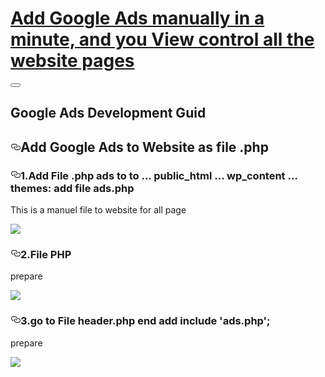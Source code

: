 <!DOCTYPE html>
<main class="bg-whitegrey-l2 pb5 pb10-ns"><div class="bg-cestore"><div class=" center mw-xl pl5 pr5 pl10-ns pr10-ns  pt12 pb4 pt-vw3-ns pb-vw2-ns white pl10 pl0-ns"><h1 class=" f5 lh-h5 f4-l lh-h4-l fw5 ma0 pa0  gh-integration-header-shadow"><a class="link dim white" href="https://wromo.com">Add Google Ads manually in a minute, and you View control all the website pages</a></h1></div></div><div class=" center mw-xl pl5 pr5 pl10-ns pr10-ns  flex flex-column flex-row-ns justify-start relative"><button class="bg-transparent bn appearance-none absolute right-7 db dn-ns" style="top:-40px"><svg class="w6 h-auto stroke-white db dn-ns" data-cy="hamburger-icon" viewBox="0 0 24 24"><defs></defs><path class="a" d="M21 7H3M21 12H3M21 17H3"></path></svg></button><div class=" w-100 w-sidebar-ns pr10 pl5 pl0-ns flex-shrink-0-l relative left-sidebar"><div class="nr3 sticky top-25"><nav class="mt5 mb5 mt10-ns mb0-ns" data-cy="toc"><div class="toc-list-container lefty"></div></nav></div></div><div><div class="w-100 mw-content bg-white shadow-2 br4  br--bottom"><article class="flex-auto pa5 pa8-m pa15-l pt10-ns pb10-ns pt10-l pb10-l relative"><div class="flex content-between items-baseline justify-between no-wrap"><h1 class=" f1-mobile lh-h2 f1-l lh-h1-l ma0 pa0 measure--1-0  darkgrey">Google Ads Development Guid</h1></div><section class="post-content external-scripts"><h2 id="which-ide-to-use" style="position:relative;"><a href="#which-ide-to-use" aria-label="which ide to use permalink" class="anchor before"><svg aria-hidden="true" focusable="false" height="16" version="1.1" viewBox="0 0 16 16" width="16"><path fill-rule="evenodd" d="M4 9h1v1H4c-1.5 0-3-1.69-3-3.5S2.55 3 4 3h4c1.45 0 3 1.69 3 3.5 0 1.41-.91 2.72-2 3.25V8.59c.58-.45 1-1.27 1-2.09C10 5.22 8.98 4 8 4H4c-.98 0-2 1.22-2 2.5S3 9 4 9zm9-3h-1v1h1c1 0 2 1.22 2 2.5S13.98 12 13 12H9c-.98 0-2-1.22-2-2.5 0-.83.42-1.64 1-2.09V6.25c-1.09.53-2 1.84-2 3.25C6 11.31 7.55 13 9 13h4c1.45 0 3-1.69 3-3.5S14.5 6 13 6z"></path></svg></a>Add Google Ads to Website as file .php</h2>
<p></p>
  


<h3 id="2-react-native-debugger" style="position:relative;"><a href="#2-react-native-debugger" aria-label="2 react native debugger permalink" class="anchor before"><svg aria-hidden="true" focusable="false" height="16" version="1.1" viewBox="0 0 16 16" width="16"><path fill-rule="evenodd" d="M4 9h1v1H4c-1.5 0-3-1.69-3-3.5S2.55 3 4 3h4c1.45 0 3 1.69 3 3.5 0 1.41-.91 2.72-2 3.25V8.59c.58-.45 1-1.27 1-2.09C10 5.22 8.98 4 8 4H4c-.98 0-2 1.22-2 2.5S3 9 4 9zm9-3h-1v1h1c1 0 2 1.22 2 2.5S13.98 12 13 12H9c-.98 0-2-1.22-2-2.5 0-.83.42-1.64 1-2.09V6.25c-1.09.53-2 1.84-2 3.25C6 11.31 7.55 13 9 13h4c1.45 0 3-1.69 3-3.5S14.5 6 13 6z"></path></svg></a>1.Add File .php ads to to ... public_html ... wp_content ... themes: add file ads.php</h3>
<p>This is a manuel file to website for all page <a href="https://github.com/jhen0409/react-native-debugger" target="_blank" rel="nofollow noopener noreferrer"></a></p>
<p><img src="https://wromo.com/wp-content/uploads/2021/03/q.png"></p></section></article><div class="mw-content pl5 pr5 pl15-ns pr15-ns bt b--whitegrey mt5"></div></div></div></div></main>

<h3 id="2-react-native-debugger" style="position:relative;"><a href="#2-react-native-debugger" aria-label="2 react native debugger permalink" class="anchor before"><svg aria-hidden="true" focusable="false" height="16" version="1.1" viewBox="0 0 16 16" width="16"><path fill-rule="evenodd" d="M4 9h1v1H4c-1.5 0-3-1.69-3-3.5S2.55 3 4 3h4c1.45 0 3 1.69 3 3.5 0 1.41-.91 2.72-2 3.25V8.59c.58-.45 1-1.27 1-2.09C10 5.22 8.98 4 8 4H4c-.98 0-2 1.22-2 2.5S3 9 4 9zm9-3h-1v1h1c1 0 2 1.22 2 2.5S13.98 12 13 12H9c-.98 0-2-1.22-2-2.5 0-.83.42-1.64 1-2.09V6.25c-1.09.53-2 1.84-2 3.25C6 11.31 7.55 13 9 13h4c1.45 0 3-1.69 3-3.5S14.5 6 13 6z"></path></svg></a>2.File PHP</h3>
<p>prepare<a href="https://github.com/jhen0409/react-native-debugger" target="_blank" rel="nofollow noopener noreferrer"></a></p>
<p><img src="https://wromo.com/wp-content/uploads/2021/03/PHPADS.png"></p></section></article><div class="mw-content pl5 pr5 pl15-ns pr15-ns bt b--whitegrey mt5"></div></div></div></div></main>

<h3 id="2-react-native-debugger" style="position:relative;"><a href="#2-react-native-debugger" aria-label="2 react native debugger permalink" class="anchor before"><svg aria-hidden="true" focusable="false" height="16" version="1.1" viewBox="0 0 16 16" width="16"><path fill-rule="evenodd" d="M4 9h1v1H4c-1.5 0-3-1.69-3-3.5S2.55 3 4 3h4c1.45 0 3 1.69 3 3.5 0 1.41-.91 2.72-2 3.25V8.59c.58-.45 1-1.27 1-2.09C10 5.22 8.98 4 8 4H4c-.98 0-2 1.22-2 2.5S3 9 4 9zm9-3h-1v1h1c1 0 2 1.22 2 2.5S13.98 12 13 12H9c-.98 0-2-1.22-2-2.5 0-.83.42-1.64 1-2.09V6.25c-1.09.53-2 1.84-2 3.25C6 11.31 7.55 13 9 13h4c1.45 0 3-1.69 3-3.5S14.5 6 13 6z"></path></svg></a>3.go to File header.php end add include 'ads.php';</h3>
<p>prepare<a href="https://github.com/jhen0409/react-native-debugger" target="_blank" rel="nofollow noopener noreferrer"></a></p>
<p><img src="https://wromo.com/wp-content/uploads/2021/03/head-php.png"></p></section></article><div class="mw-content pl5 pr5 pl15-ns pr15-ns bt b--whitegrey mt5"></div></div></div></div></main>
